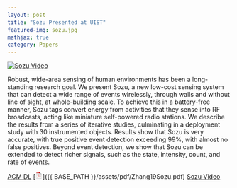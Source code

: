 ```yaml
---
layout: post
title: "Sozu Presented at UIST"
featured-img: sozu.jpg
mathjax: true
category: Papers
---
```



[![Sozu Video](http://img.youtube.com/vi/wbq-eOOIPyw/0.jpg)](https://www.youtube.com/watch?v=wbq-eOOIPyw "Sozu")


Robust, wide-area sensing of human environments has been a long-standing research goal. We present Sozu, a new low-cost sensing system that can detect a wide range of events wirelessly, through walls and without line of sight, at whole-building scale. To achieve this in a battery-free manner, Sozu tags convert energy from activities that they sense into RF broadcasts, acting like miniature self-powered radio stations. We describe the results from a series of iterative studies, culminating in a deployment study with 30 instrumented objects. Results show that Sozu is very accurate, with true positive event detection exceeding 99%, with almost no false positives. Beyond event detection, we show that Sozu can be extended to detect richer signals, such as the state, intensity, count, and rate of events.

[ACM DL](https://dl.acm.org/doi/abs/10.1145/3332165.3347952) [![pdf](/assets/icons16/pdf-icon.png)]({{ BASE_PATH }}/assets/pdf/Zhang19Sozu.pdf) [Sozu Video](https://www.youtube.com/watch?v=wbq-eOOIPyw)